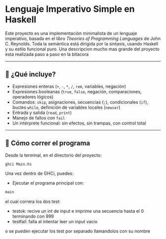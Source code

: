 # Lenguaje Imperativo Simple en Haskell

Este proyecto es una implementación minimalista de un lenguaje imperativo, basada en el libro _Theories of Programming Languages_ de John C. Reynolds. Toda la semántica está dirigida por la sintaxis, usando Haskell y su estilo funcional puro.
Una descripcion mucho mas grande del proyecto esta realizada paso a paso en la bitacora

---

## 🚀 ¿Qué incluye?

- Expresiones enteras (`+`, `-`, `*`, `/`, `rem`, variables, negación)
- Expresiones booleanas (`true`, `false`, negación, comparaciones, operadores lógicos)
- Comandos: `skip`, asignaciones, secuencias (`;`), condicionales (`if`), bucles `while`, definición de variables locales (`newvar`)
- Entrada y salida (`read`, `print`)
- Manejo de fallos con `fail`
- Un intérprete funcional: sin efectos, sin trampas, con control total

---

## 🚀 Cómo correr el programa

Desde la terminal, en el directorio del proyecto:

```bash
ghci Main.hs
``` 

Una vez dentro de GHCi, puedes:
- Ejecutar el programa principal con:
```bash
main
``` 
el cual correra los dos test:
- testok: recive un int de input e imprime una secuencia hasta el 0 terminando con 999
- testfail: falla al intentar leer un input vacio

o se pueden ejecutar los test por separado llamandolos con su nombre
